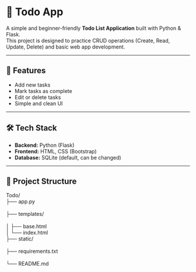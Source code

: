 # 📝 Todo App

A simple and beginner-friendly **Todo List Application** built with Python & Flask.  
This project is designed to practice CRUD operations (Create, Read, Update, Delete) and basic web app development.

---

## 🚀 Features
- Add new tasks  
- Mark tasks as complete 
- Edit or delete tasks  
- Simple and clean UI  

---

## 🛠️ Tech Stack
- **Backend:** Python (Flask)  
- **Frontend:** HTML, CSS (Bootstrap)  
- **Database:** SQLite (default, can be changed)  

---

## 📂 Project Structure
Todo/<br>
├── app.py<br>                  
├── templates/ <br>            
│   ├── base.html<br> 
│   └── index.html<br> 
├── static/<br>                  
├── requirements.txt<br>       
└── README.md<br>             




